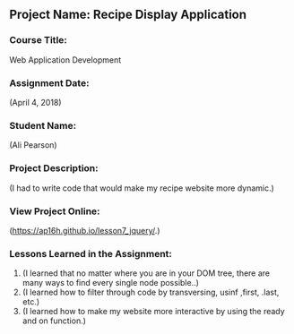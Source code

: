 ## Project Name:  Recipe Display Application

### Course Title:
Web Application Development

### Assignment Date:  
(April 4, 2018)

### Student Name:  
(Ali Pearson)

### Project Description:
(I had to write code that would make my recipe website more dynamic.)

### View Project Online:
(https://ap16h.github.io/lesson7_jquery/.)

### Lessons Learned in the Assignment:
1. (I learned that no matter where you are in your DOM tree, there are many ways to find every single node possible..)
2. (I learned how to filter through code by transversing, usinf ,first, .last, etc.)
3. (I learned how to make my website more interactive by using the ready and on function.)

